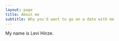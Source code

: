 ```yaml
---
layout: page
title: About me
subtitle: Why you'd want to go on a date with me
---
```


My name is Levi Hinze.
